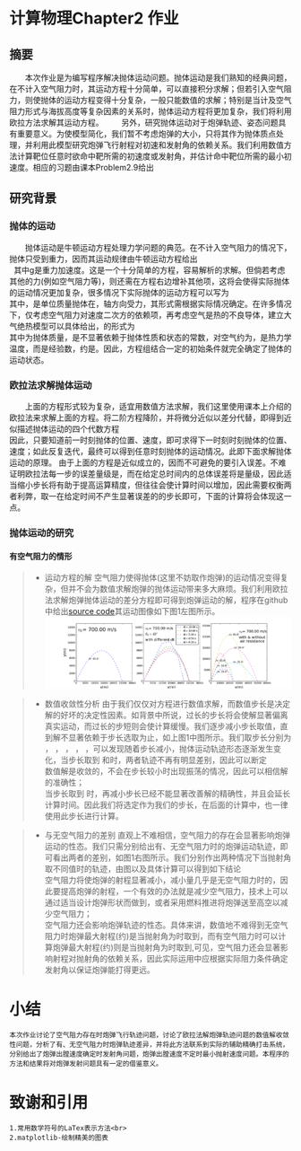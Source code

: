 # 计算物理Chapter2 作业  
## 摘要  
　　本次作业是为编写程序解决抛体运动问题。抛体运动是我们熟知的经典问题，在不计入空气阻力时，其运动方程十分简单，可以直接积分求解；但若引入空气阻力，则使抛体的运动方程变得十分复杂，一般只能数值的求解；特别是当计及空气阻力形式与海拔高度等复杂因素的关系时，抛体运动方程将更加复杂，我们将利用欧拉方法求解其运动方程。 
　　另外，研究抛体运动对于炮弹轨迹、姿态问题具有重要意义。为使模型简化，我们暂不考虑炮弹的大小，只将其作为抛体质点处理，并利用此模型研究炮弹飞行射程对初速和发射角的依赖关系。我们利用数值方法计算靶位任意时欲命中靶所需的初速度或发射角，并估计命中靶位所需的最小初速度。相应的习题由课本Problem2.9给出
## 研究背景

### 抛体的运动
　　抛体运动是牛顿运动方程处理力学问题的典范。在不计入空气阻力的情况下，抛体只受到重力，因而其运动规律由牛顿运动方程给出 <br>
    其中g是重力加速度。这是一个十分简单的方程，容易解析的求解。但倘若考虑其他的力(例如空气阻力等)，则还需在方程右边增补其他项，这将会使得实际抛体的运动情况更加复杂，很多情况下实际抛体的运动方程可以写为 <br>
    其中，是单位质量抛体在，轴方向受力，其形式需根据实际情况确定。在许多情况下，仅考虑空气阻力对速度二次方的依赖项，再考虑空气是热的不良导体，建立大气绝热模型可以具体给出，的形式为 <br>
    其中为抛体质量，是不显著依赖于抛体性质和状态的常数，对空气约为，是热力学温度，而是经验数，约是。因此，方程组结合一定的初始条件就完全确定了抛体的运动状态。<br>

### 欧拉法求解抛体运动
 　　上面的方程形式较为复杂，适宜用数值方法求解，我们这里使用课本上介绍的欧拉法来求解上面的方程。将二阶方程降阶，并将微分近似以差分代替，即得到近似描述抛体运动的四个代数方程 <br>
   因此，只要知道前一时刻抛体的位置、速度，即可求得下一时刻时刻抛体的位置、速度；如此反复迭代，最终可以得到任意时刻抛体的运动情况。此即下面求解抛体运动的原理。 
由于上面的方程是近似成立的，因而不可避免的要引入误差。不难证明欧拉法每一步的误差量级是，而在给定总时间内的总体误差将是量级，因此适当缩小步长将有助于提高运算精度，但往往会使计算时间以增加，因此需要权衡两者利弊，取一在给定时间不产生显著误差的的步长即可，下面的计算将会体现这一点。<br>

### 抛体运动的研究

#### 有空气阻力的情形

> * 运动方程的解 空气阻力使得抛体(这里不妨取作炮弹)的运动情况变得复杂，但并不会为数值求解炮弹的抛体运动带来多大麻烦。我们利用欧拉法求解炮弹抛体运动的差分方程即可得到炮弹运动的解，程序在github中给出[source code](https://github.com/wzrwisdom/compuational_physics_N2015301020068/blob/master/Exercise_05/Source%20code)其运动图像如下图1左图所示。![图片](https://github.com/wzrwisdom/compuational_physics_N2015301020068/blob/master/Exercise_05/fig_projectile.png)

> * 数值收敛性分析 
由于我们仅仅对方程进行数值求解，而数值步长是决定解的好坏的决定性因素。如背景中所说，过长的步长将会使解显著偏离真实运动，而过长的步短则会使计算缓慢。我们逐步减小步长取值，直到解不显著依赖于步长选取为止，如上图1中图所示。我们取步长分别为 ， ， ， ， ，可以发现随着步长减小，抛体运动轨迹形态逐渐发生变化，当步长取到 和时，两者轨迹不再有明显差别，因此可以断定<br>
数值解是收敛的，不会在步长较小时出现振荡的情况，因此可以相信解的准确性；<br>
当步长取到 时，再减小步长已经不能显著改善解的精确性，并且会延长计算时间。因此我们将选定作为我们的步长，在后面的计算中，也一律使用此步长进行计算。<br>

> * 与无空气阻力的差别
直观上不难相信，空气阻力的存在会显著影响炮弹运动的性态。我们只需分别给出有、无空气阻力时的炮弹运动轨迹，即可看出两者的差别，如图1右图所示。我们分别作出两种情况下当抛射角取不同值时的轨迹，由图以及具体计算可以得到如下结论 <br>
空气阻力将使炮弹的射程显著减小，减小量几乎是无空气阻力时的，因此要提高炮弹的射程，一个有效的办法就是减少空气阻力，技术上可以通过适当设计炮弹形状而做到，或者采用燃料推进将炮弹送至高空以减少空气阻力；<br>
空气阻力还会影响炮弹轨迹的性态。具体来讲，数值地不难得到无空气阻力时炮弹最大射程(约)是当抛射角为时取到，而有空气阻力时可以计算炮弹最大射程(约)则是当抛射角为时取到,可见，空气阻力还会显著影响射程对抛射角的依赖关系，因此实际运用中应根据实际阻力条件确定发射角以保证炮弹能打得更远。<br>

# 小结
    本次作业讨论了空气阻力存在时炮弹飞行轨迹问题，讨论了欧拉法解炮弹轨迹问题的数值解收敛性问题，分析了有、无空气阻力时炮弹轨迹差异，并将此方法联系到实际的辅助精确打击系统，分别给出了炮弹出膛速度确定时发射角问题，炮弹出膛速度不定时最小抛射速度问题。本程序的方法和结果将对炮弹发射问题具有一定的借鉴意义。

# 致谢和引用
    1.常用数学符号的LaTex表示方法<br>
    2.matplotlib-绘制精美的图表
